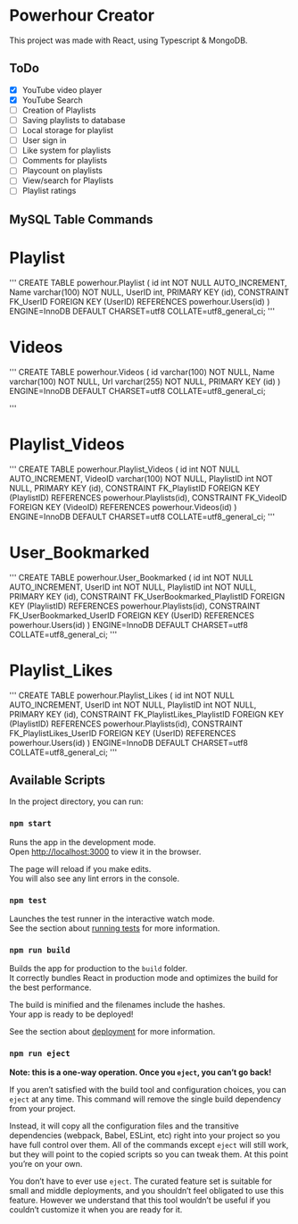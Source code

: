 # Powerhour Creator

This project was made with React, using Typescript & MongoDB.

## ToDo

- [x] YouTube video player
- [x] YouTube Search
- [ ] Creation of Playlists
- [ ] Saving playlists to database
- [ ] Local storage for playlist
- [ ] User sign in
- [ ] Like system for playlists
- [ ] Comments for playlists
- [ ] Playcount on playlists
- [ ] View/search for Playlists
- [ ] Playlist ratings

## MySQL Table Commands

# Playlist
'''
CREATE TABLE powerhour.Playlist (
id int NOT NULL AUTO_INCREMENT,
Name varchar(100) NOT NULL,
UserID int,
PRIMARY KEY (id),
CONSTRAINT FK_UserID FOREIGN KEY (UserID)
REFERENCES powerhour.Users(id)
)
ENGINE=InnoDB
DEFAULT CHARSET=utf8
COLLATE=utf8_general_ci;
'''

# Videos
'''
CREATE TABLE powerhour.Videos (
id varchar(100) NOT NULL,
Name varchar(100) NOT NULL,
Url varchar(255) NOT NULL,
PRIMARY KEY (id)
)
ENGINE=InnoDB
DEFAULT CHARSET=utf8
COLLATE=utf8_general_ci;

'''

# Playlist_Videos
'''
CREATE TABLE powerhour.Playlist_Videos (
id int NOT NULL AUTO_INCREMENT,
VideoID varchar(100) NOT NULL,
PlaylistID int NOT NULL,
PRIMARY KEY (id),
CONSTRAINT FK_PlaylistID FOREIGN KEY (PlaylistID)
REFERENCES powerhour.Playlists(id),
CONSTRAINT FK_VideoID FOREIGN KEY (VideoID)
REFERENCES powerhour.Videos(id)
)
ENGINE=InnoDB
DEFAULT CHARSET=utf8
COLLATE=utf8_general_ci;
'''

# User_Bookmarked
'''
CREATE TABLE powerhour.User_Bookmarked (
id int NOT NULL AUTO_INCREMENT,
UserID int NOT NULL,
PlaylistID int NOT NULL,
PRIMARY KEY (id),
CONSTRAINT FK_UserBookmarked_PlaylistID FOREIGN KEY (PlaylistID)
REFERENCES powerhour.Playlists(id),
CONSTRAINT FK_UserBookmarked_UserID FOREIGN KEY (UserID)
REFERENCES powerhour.Users(id)
)
ENGINE=InnoDB
DEFAULT CHARSET=utf8
COLLATE=utf8_general_ci;
'''

# Playlist_Likes
'''
CREATE TABLE powerhour.Playlist_Likes (
id int NOT NULL AUTO_INCREMENT,
UserID int NOT NULL,
PlaylistID int NOT NULL,
PRIMARY KEY (id),
CONSTRAINT FK_PlaylistLikes_PlaylistID FOREIGN KEY (PlaylistID)
REFERENCES powerhour.Playlists(id),
CONSTRAINT FK_PlaylistLikes_UserID FOREIGN KEY (UserID)
REFERENCES powerhour.Users(id)
)
ENGINE=InnoDB
DEFAULT CHARSET=utf8
COLLATE=utf8_general_ci;
'''

## Available Scripts

In the project directory, you can run:

### `npm start`

Runs the app in the development mode.\
Open [http://localhost:3000](http://localhost:3000) to view it in the browser.

The page will reload if you make edits.\
You will also see any lint errors in the console.

### `npm test`

Launches the test runner in the interactive watch mode.\
See the section about [running tests](https://facebook.github.io/create-react-app/docs/running-tests) for more information.

### `npm run build`

Builds the app for production to the `build` folder.\
It correctly bundles React in production mode and optimizes the build for the best performance.

The build is minified and the filenames include the hashes.\
Your app is ready to be deployed!

See the section about [deployment](https://facebook.github.io/create-react-app/docs/deployment) for more information.

### `npm run eject`

**Note: this is a one-way operation. Once you `eject`, you can’t go back!**

If you aren’t satisfied with the build tool and configuration choices, you can `eject` at any time. This command will remove the single build dependency from your project.

Instead, it will copy all the configuration files and the transitive dependencies (webpack, Babel, ESLint, etc) right into your project so you have full control over them. All of the commands except `eject` will still work, but they will point to the copied scripts so you can tweak them. At this point you’re on your own.

You don’t have to ever use `eject`. The curated feature set is suitable for small and middle deployments, and you shouldn’t feel obligated to use this feature. However we understand that this tool wouldn’t be useful if you couldn’t customize it when you are ready for it.
